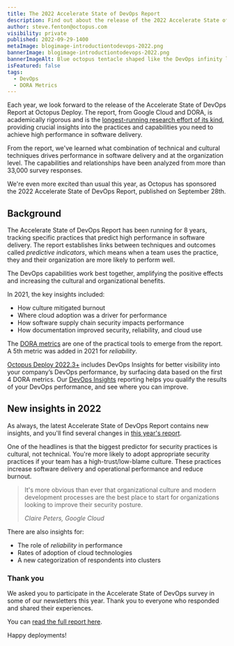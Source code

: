 ```yaml
---
title: The 2022 Accelerate State of DevOps Report
description: Find out about the release of the 2022 Accelerate State of DevOps report. 
author: steve.fenton@octopus.com
visibility: private
published: 2022-09-29-1400
metaImage: blogimage-introductiontodevops-2022.png
bannerImage: blogimage-introductiontodevops-2022.png
bannerImageAlt: Blue octopus tentacle shaped like the DevOps infinity loop, with people on laptops sitting on and around the tentacle.
isFeatured: false
tags:
  - DevOps
  - DORA Metrics
---
```


Each year, we look forward to the release of the Accelerate State of DevOps Report at Octopus Deploy. The report, from Google Cloud and DORA, is academically rigorous and is the [longest-running research effort of its kind](https://www.devops-research.com/research.html), providing crucial insights into the practices and capabilities you need to achieve high performance in software delivery.

From the report, we've learned what combination of technical and cultural techniques drives performance in software delivery and at the organization level. The capabilities and relationships have been analyzed from more than 33,000 survey responses.

We're even more excited than usual this year, as Octopus has sponsored the 2022 Accelerate State of DevOps Report, published on September 28th.

## Background

The Accelerate State of DevOps Report has been running for 8 years, tracking specific practices that predict high performance in software delivery. The report establishes links between techniques and outcomes called *predictive indicators*, which means when a team uses the practice, they and their organization are more likely to perform well.

The DevOps capabilities work best together, amplifying the positive effects and increasing the cultural and organizational benefits.

In 2021, the key insights included:

- How culture mitigated burnout
- Where cloud adoption was a driver for performance
- How software supply chain security impacts performance
- How documentation improved security, reliability, and cloud use

The [DORA metrics](https://octopus.com/blog/dora-metrics-devops-business-outcomes) are one of the practical tools to emerge from the report. A 5th metric was added in 2021 for _reliability_.

[Octopus Deploy 2022.3+](https://octopus.com/blog/octopus-release-2022-q3#devops-insights-better-visibility-and-actionable-dora-metrics-early-access-preview) includes DevOps Insights for better visibility into your company’s DevOps performance, by surfacing data based on the first 4 DORA metrics. Our [DevOps Insights](https://octopus.com/docs/insights) reporting helps you qualify the results of your DevOps performance, and see where you can improve.

## New insights in 2022

As always, the latest Accelerate State of DevOps Report contains new insights, and you'll find several changes in [this year's report](https://cloud.google.com/devops/state-of-devops/).

One of the headlines is that the biggest predictor for security practices is cultural, not technical. You're more likely to adopt appropriate security practices if your team has a high-trust/low-blame culture. These practices increase software delivery and operational performance and reduce burnout.

> It's more obvious than ever that organizational culture 
> and modern development processes are the best place to start for 
> organizations looking to improve their security posture.
> 
> <cite>Claire Peters, Google Cloud</cite>

There are also insights for:

- The role of _reliability_ in performance
- Rates of adoption of cloud technologies
- A new categorization of respondents into clusters

### Thank you

We asked you to participate in the Accelerate State of DevOps survey in some of our newsletters this year. Thank you to everyone who responded and shared their experiences.

You can [read the full report here](https://cloud.google.com/devops/state-of-devops/).

Happy deployments!